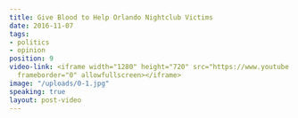 ```yaml
---
title: Give Blood to Help Orlando Nightclub Victims
date: 2016-11-07
tags:
- politics
- opinion
position: 9
video-link: <iframe width="1280" height="720" src="https://www.youtube.com/embed/Xfh_Yhl_eaQ?rel=0"
  frameborder="0" allowfullscreen></iframe>
image: "/uploads/0-1.jpg"
speaking: true
layout: post-video
---
```



